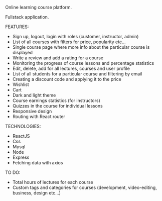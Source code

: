 Online learning course platform.

Fullstack application.

FEATURES:
- Sign up, logout, login with roles (customer, instructor, admin)
- List of all courses with filters for price, popularity etc...
- Single course page where more info about the particular course is displayed
- Write a review and add a rating for a course
- Monitoring the progress of course lessons and percentage statistics
- Edit, delete, add for all lectures, courses and user profile
- List of all students for a particular course and filtering by email
- Creating a discount code and applying it to the price
- Wishlist
- Cart
- Dark and light theme
- Course earnings statistics (for instructors)
- Quizzes in the course for individual lessons
- Responsive design
- Routing with React router

TECHNOLOGIES:
- ReactJS
- Css
- Mysql
- Node
- Express
- Fetching data with axios

TO DO:
- Total hours of lectures for each course
- Custom tags and categories for courses (development, video-editing, business, design etc...)
